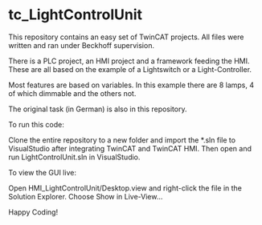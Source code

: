 # tc_LightControlUnit
This repository contains an easy set of TwinCAT projects.
All files were written and ran under Beckhoff supervision.

There is a PLC project, an HMI project and a framework feeding the HMI.
These are all based on the example of a Lightswitch or a Light-Controller.

Most features are based on variables.
In this example there are 8 lamps, 4 of which dimmable and the others not.

The original task (in German) is also in this repository.

To run this code:

Clone the entire repository to a new folder and import the *.sln file to VisualStudio after integrating TwinCAT and TwinCAT HMI.
Then open and run LightControlUnit.sln in VisualStudio.

To view the GUI live:

Open HMI_LightControlUnit/Desktop.view and right-click the file in the Solution Explorer.
Choose Show in Live-View...


Happy Coding!
